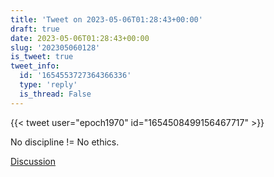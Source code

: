 ```yaml
---
title: 'Tweet on 2023-05-06T01:28:43+00:00'
draft: true
date: 2023-05-06T01:28:43+00:00
slug: '202305060128'
is_tweet: true
tweet_info:
  id: '1654553727364366336'
  type: 'reply'
  is_thread: False
---
```




{{< tweet user="epoch1970" id="1654508499156467717" >}}

No discipline != No ethics.

[Discussion](https://x.com/sytelus/status/1654553727364366336)
